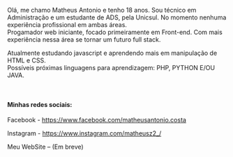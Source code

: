 Olá, me chamo Matheus Antonio e tenho 18 anos. Sou técnico em Administração e um estudante de ADS, pela Unicsul. No momento nenhuma experiência profissional em ambas áreas. <br>
Progamador web iniciante, focado primeiramente em Front-end. Com mais experiência nessa área se tornar um futuro full stack.

Atualmente estudando javascript e aprendendo mais em manipulação de HTML e CSS. <br>
Possíveis próximas linguagens para aprendizagem: PHP, PYTHON E/OU JAVA.

<br>

<h4> Minhas redes sociais: </h4>

Facebook - https://www.facebook.com/matheusantonio.costa

Instagram - https://www.instagram.com/matheusz2_/

Meu WebSite – (Em breve)
